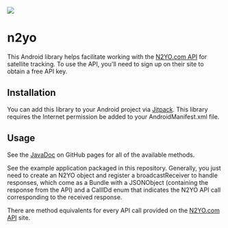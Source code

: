 [![](https://jitpack.io/v/neosensory/n2yo.svg)](https://jitpack.io/#neosensory/n2yo)

# n2yo

This Android library helps facilitate working with the [N2YO.com API](https://www.n2yo.com/api/) for satellite tracking. To use the API, you'll need to sign up on their site to obtain a free API key. 

## Installation

You can add this library to your Android project via [Jitpack](https://jitpack.io/#neosensory/n2yo). This library requires the Internet permission be added to your AndroidManifest.xml file.

## Usage

See the [JavaDoc](https://neosensory.github.io/n2yo/) on GitHub pages for all of the available methods.

See the example application packaged in this repository. Generally, you just need to create an N2YO object and register a broadcastReceiver to handle responses, which come as a Bundle with a JSONObject (containing the response from the API) and a CallIDd enum that indicates the N2YO API call corresponding to the received response. 

There are method equivalents for every API call provided on the [N2YO.com API](https://www.n2yo.com/api/) site.


